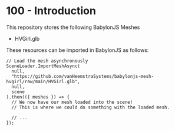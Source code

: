 # 100 - Introduction

This repository stores the following BabylonJS Meshes

- HVGirl.glb

These resources can be imported in BabylonJS as follows:

```
// Load the mesh asynchronously
SceneLoader.ImportMeshAsync(
  null,
  "https://github.com/vanHeemstraSystems/babylonjs-mesh-hvgirl/raw/main/HVGirl.glb",
  null,
  scene
).then(({ meshes }) => {
  // We now have our mesh loaded into the scene!
  // This is where we could do something with the loaded mesh.

  // ...
});
```
